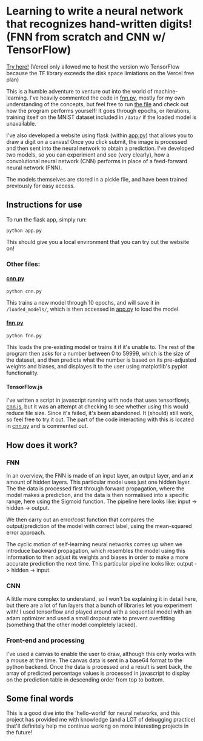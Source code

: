 # Learning to write a neural network that recognizes hand-written digits! (FNN from scratch and CNN w/ TensorFlow)

[Try here!](https://neural-network-demo.vercel.app) (Vercel only allowed me to host the version w/o TensorFlow because the TF library exceeds the disk space limiations on the Vercel free plan)

This is a humble adventure to venture out into the world of machine-learning. I've heavily commented the code in [fnn.py](fnn.py), mostly for my own understanding of the concepts, but feel free to run [the file](./fnn.py) and check out how the program performs yourself! It goes through epochs, or iterations, training itself on the MNIST dataset included in `/data/` if the loaded model is unavailable.

I've also developed a website using flask (within [app.py](app.py)) that allows you to draw a digit on a canvas! Once you click submit, the image is processed and then sent into the neural network to obtain a prediction. I've developed two models, so you can experiment and see (very clearly), how a convolutional neural network (CNN) performs in place of a feed-forward neural network (FNN).

The models themselves are stored in a pickle file, and have been trained previously for easy access.

## Instructions for use

To run the flask app, simply run:

```shell
python app.py
```

This should give you a local environment that you can try out the website on!

### Other files:

#### [cnn.py](cnn.py)

```shell
python cnn.py
```

This trains a new model through 10 epochs, and will save it in `/loaded_models/`, which is then accessed in [app.py](app.py) to load the model.

#### [fnn.py](fnn.py)

```shell
python fnn.py
```

This loads the pre-existing model or trains it if it's unable to. The rest of the program then asks for a number between 0 to 59999, which is the size of the dataset, and then predicts what the number is based on its pre-adjusted weights and biases, and displayes it to the user using matplotlib's pyplot functionality.

#### TensorFlow.js

I've written a script in javascript running with node that uses tensorflowjs, [cnn.js](./tfjs/cnn.js), but it was an attempt at checking to see whether using this would reduce file size. Since it's failed, it's been abandoned. It (should) still work, so feel free to try it out. The part of the code interacting with this is located in [cnn.py](cnn.py) and is commented out.

## How does it work?

### FNN

In an overview, the FNN is made of an input layer, an output layer, and an ___x___ amount of hidden layers. This particular model uses just one hidden layer.
The the data is processed first through forward propagation, where the model makes a prediction, and the data is then normalised into a specific range, here using the Sigmoid function. The pipeline here looks like: input -> hidden -> output.

We then carry out an error/cost function that compares the output/prediction of the model with correct label, using the mean-squared error approach.

The cyclic motion of self-learning neural networks comes up when we introduce backward propagation, which resembles the model using this information to then adjust its weights and biases in order to make a more accurate prediction the next time. This particular pipeline looks like: output -> hidden -> input.

### CNN

A little more complex to understand, so I won't be explaining it in detail here, but there are a lot of fun layers that a bunch of libraries let you experiment with! I used tensorflow and played around with a sequential model with an adam optimizer and used a small dropout rate to prevent overfitting (something that the other model completely lacked).

### Front-end and processing

I've used a canvas to enable the user to draw, although this only works with a mouse at the time. The canvas data is sent in a base64 format to the python backend. Once the data is processed and a result is sent back, the array of predicted percentage values is processed in javascript to display on the prediction table in descending order from top to bottom.

## Some final words

This is a good dive into the 'hello-world' for neural networks, and this project has provided me with knowledge (and a LOT of debugging practice) that'll definitely help me continue working on more interesting projects in the future!
